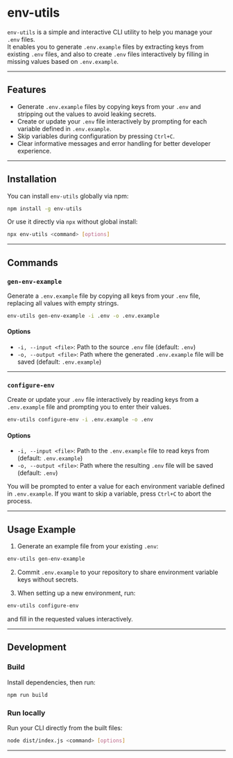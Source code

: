 # env-utils

`env-utils` is a simple and interactive CLI utility to help you manage your `.env` files.  
It enables you to generate `.env.example` files by extracting keys from existing `.env` files, and also to create `.env` files interactively by filling in missing values based on `.env.example`.

---

## Features

- Generate `.env.example` files by copying keys from your `.env` and stripping out the values to avoid leaking secrets.  
- Create or update your `.env` file interactively by prompting for each variable defined in `.env.example`.  
- Skip variables during configuration by pressing `Ctrl+C`.  
- Clear informative messages and error handling for better developer experience.

---

## Installation

You can install `env-utils` globally via npm:

```bash
npm install -g env-utils
```

Or use it directly via `npx` without global install:

```bash
npx env-utils <command> [options]
```

---

## Commands

### `gen-env-example`

Generate a `.env.example` file by copying all keys from your `.env` file, replacing all values with empty strings.

```bash
env-utils gen-env-example -i .env -o .env.example
```

#### Options

- `-i, --input <file>`: Path to the source `.env` file (default: `.env`)  
- `-o, --output <file>`: Path where the generated `.env.example` file will be saved (default: `.env.example`)

---

### `configure-env`

Create or update your `.env` file interactively by reading keys from a `.env.example` file and prompting you to enter their values.

```bash
env-utils configure-env -i .env.example -o .env
```

#### Options

- `-i, --input <file>`: Path to the `.env.example` file to read keys from (default: `.env.example`)  
- `-o, --output <file>`: Path where the resulting `.env` file will be saved (default: `.env`)

You will be prompted to enter a value for each environment variable defined in `.env.example`. If you want to skip a variable, press `Ctrl+C` to abort the process.

---

## Usage Example

1. Generate an example file from your existing `.env`:

```bash
env-utils gen-env-example
```

2. Commit `.env.example` to your repository to share environment variable keys without secrets.

3. When setting up a new environment, run:

```bash
env-utils configure-env
```

and fill in the requested values interactively.

---

## Development

### Build

Install dependencies, then run:

```bash
npm run build
```

### Run locally

Run your CLI directly from the built files:

```bash
node dist/index.js <command> [options]
```

---